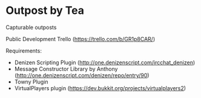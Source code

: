 # Outpost by Tea

Capturable outposts

Public Development Trello (https://trello.com/b/GR1p8CAR/)

Requirements:
- Denizen Scripting Plugin (http://one.denizenscript.com/ircchat_denizen)
- Message Constructor Library by Anthony (http://one.denizenscript.com/denizen/repo/entry/90)
- Towny Plugin
- VirtualPlayers plugin (https://dev.bukkit.org/projects/virtualplayers2)
